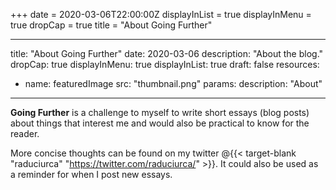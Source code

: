 +++
date = 2020-03-06T22:00:00Z
displayInList = true
displayInMenu = true
dropCap = true
title = "About Going Further"

---
title: "About Going Further"
date: 2020-03-06
description: "About the blog."
dropCap: true
displayInMenu: true
displayInList: true
draft: false
resources:
- name: featuredImage
  src: "thumbnail.png"
  params:
    description: "About"
---
**Going Further** is a challenge to myself to write short essays (blog posts) about things that interest me and would also be practical to know for the reader.

More concise thoughts can be found on my twitter @{{< target-blank "raduciurca" "https://twitter.com/raduciurca/" >}}. It could also be used as a reminder for when I post new essays.

